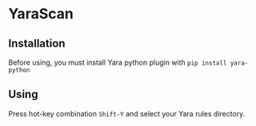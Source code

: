 # YaraScan

## Installation
Before using, you must install Yara python plugin with ``pip install yara-python``

## Using
Press hot-key combination ``Shift-Y`` and select your Yara rules directory.